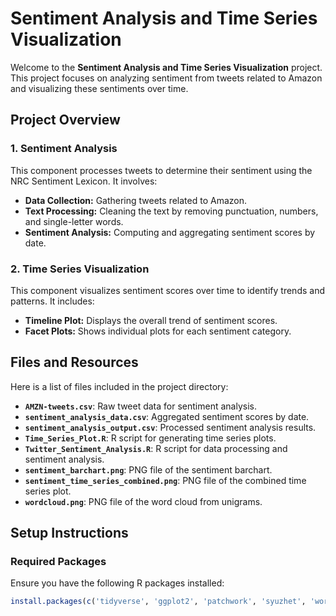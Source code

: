 # Sentiment Analysis and Time Series Visualization

Welcome to the **Sentiment Analysis and Time Series Visualization** project. This project focuses on analyzing sentiment from tweets related to Amazon and visualizing these sentiments over time.

## Project Overview

### 1. **Sentiment Analysis**

This component processes tweets to determine their sentiment using the NRC Sentiment Lexicon. It involves:

- **Data Collection:** Gathering tweets related to Amazon.
- **Text Processing:** Cleaning the text by removing punctuation, numbers, and single-letter words.
- **Sentiment Analysis:** Computing and aggregating sentiment scores by date.

### 2. **Time Series Visualization**

This component visualizes sentiment scores over time to identify trends and patterns. It includes:

- **Timeline Plot:** Displays the overall trend of sentiment scores.
- **Facet Plots:** Shows individual plots for each sentiment category.

## Files and Resources

Here is a list of files included in the project directory:

- **`AMZN-tweets.csv`**: Raw tweet data for sentiment analysis.
- **`sentiment_analysis_data.csv`**: Aggregated sentiment scores by date.
- **`sentiment_analysis_output.csv`**: Processed sentiment analysis results.
- **`Time_Series_Plot.R`**: R script for generating time series plots.
- **`Twitter_Sentiment_Analysis.R`**: R script for data processing and sentiment analysis.
- **`sentiment_barchart.png`**: PNG file of the sentiment barchart.
- **`sentiment_time_series_combined.png`**: PNG file of the combined time series plot.
- **`wordcloud.png`**: PNG file of the word cloud from unigrams.

## Setup Instructions

### Required Packages

Ensure you have the following R packages installed:

```r
install.packages(c('tidyverse', 'ggplot2', 'patchwork', 'syuzhet', 'wordcloud', 'tm', 'RColorBrewer', 'lubridate'))
